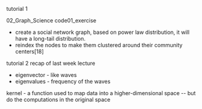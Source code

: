 
tutorial 1 

02_Graph_Science
code01_exercise
- create a social network graph, based on power law distribution, it will have a long-tail distribution.
- reindex the nodes to make them clustered around their community centers[18]



tutorial 2 
recap of last week lecture
- eigenvector  - like waves
- eigenvalues - frequency of the waves



kernel - a function used to map data into a higher-dimensional space -- but do the computations in the original space



